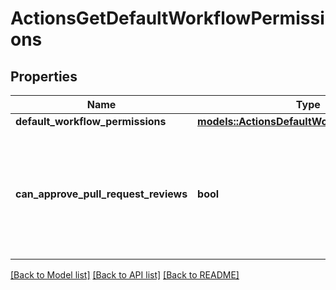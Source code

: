 # ActionsGetDefaultWorkflowPermissions

## Properties

Name | Type | Description | Notes
------------ | ------------- | ------------- | -------------
**default_workflow_permissions** | [**models::ActionsDefaultWorkflowPermissions**](actions-default-workflow-permissions.md) |  | 
**can_approve_pull_request_reviews** | **bool** | Whether GitHub Actions can approve pull requests. Enabling this can be a security risk. | 

[[Back to Model list]](../README.md#documentation-for-models) [[Back to API list]](../README.md#documentation-for-api-endpoints) [[Back to README]](../README.md)



